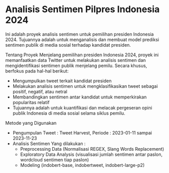 # Analisis Sentimen Pilpres Indonesia 2024
Ini adalah proyek analisis sentimen untuk pemilihan presiden Indonesia 2024. Tujuannya adalah untuk menganalisis dan membuat model prediksi sentimen publik di media sosial terhadap kandidat presiden.

Tentang Proyek
Menjelang pemilihan presiden Indonesia 2024, proyek ini memanfaatkan data Twitter untuk melakukan analisis sentimen dan mengidentifikasi sentimen publik menjelang pemilu. Secara khusus, berfokus pada hal-hal berikut:
- Mengumpulkan tweet terkait kandidat presiden
- Melakukan analisis sentimen untuk mengklasifikasikan tweet sebagai positif, negatif, atau netral
- Membandingkan sentimen antar kandidat untuk memperkirakan popularitas relatif
- Tujuannya adalah untuk kuantifikasi dan melacak pergeseran opini publik Indonesia di media sosial selama siklus pemilu.

Metode yang Digunakan
- Pengumpulan Tweet : Tweet Harvest, Periode : 2023-01-11 sampai 2023-11-23
- Analisis Sentimen Yang dilakukan :
  - Preprocessing Data (Normalisasi REGEX, Slang Words Replacement)
  - Exploratory Data Analysis (visualisasi jumlah sentimen antar paslon, wordcloud sentimen tiap paslon)
  - Modeling (indobert-base, indobertweet, indobert-large-p2)
